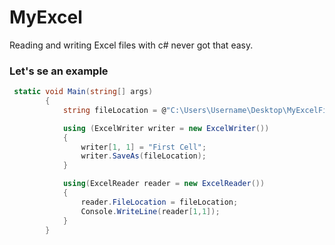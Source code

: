 # MyExcel
Reading and writing Excel files with c# never got that easy.

### Let's se an example

```c#
 static void Main(string[] args)
        {
            string fileLocation = @"C:\Users\Username\Desktop\MyExcelFile.xlsx";

            using (ExcelWriter writer = new ExcelWriter())
            {
                writer[1, 1] = "First Cell";
                writer.SaveAs(fileLocation);
            }

            using(ExcelReader reader = new ExcelReader())
            {
                reader.FileLocation = fileLocation;
                Console.WriteLine(reader[1,1]);
            }
        }
```